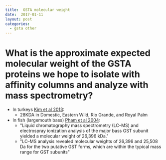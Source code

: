 ```yaml
---
title:  GSTA molecular weight
date:  2017-01-11
layout: post
categories:
  - gsta other
---
```


# What is the approximate expected molecular weight of the GSTA proteins we hope to isolate with affinity columns and analyze with mass spectrometry?

  * In turkeys [Kim et al 2013][1]:
    * 28KDA in Domestic, Eastern Wild, Rio Grande, and Royal Palm
  * In fish (largemouth bass) [Pham et al 2004][2]:
    * "Liquid chromatography mass spectrometry (LC–MS) and electrospray ionization analysis of the major bass GST subunit yielded a molecular weight of 26,396 kDa."
    * "LC–MS analysis revealed molecular weights of 26,396 and 25,508 Da for the two putative GST forms, which are within the typical mass range for GST subunits"

[1]: http://dx.doi.org/10.1371/journal.pone.0060662
[2]: http://dx.doi.org/10.1016/j.marenvres.2004.03.033
